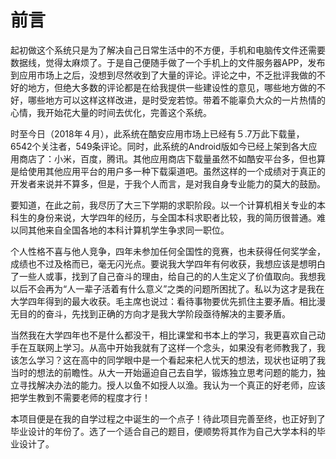 # 前言

起初做这个系统只是为了解决自己日常生活中的不方便，手机和电脑传文件还需要数据线，觉得太麻烦了。于是自己便随手做了一个手机上的文件服务器APP，发布到应用市场上之后，没想到尽然收到了大量的评论。评论之中，不乏批评我做的不好的地方，但绝大多数的评论都是在给我提供一些建设性的意见，哪些地方做的不好，哪些地方可以这样这样改进，是时受宠若惊。带着不能辜负大众的一片热情的心情，我开始花大量的时间去优化，完善这个系统。

时至今日（2018年４月），此系统在酷安应用市场上已经有５.7万此下载量，6542个关注者，549条评论。同时，此系统的Android版如今已经上架到各大应用商店了：小米，百度，腾讯。其他应用商店下载量虽然不如酷安平台多，但也算是给使用其他应用平台的用户多一种下载渠道吧。虽然这样的一个成绩对于真正的开发者来说并不算多，但是，于我个人而言，是对我自身专业能力的莫大的鼓励。

要知道，在此之前，我尽历了大三下学期的求职阶段。以一个计算机相关专业的本科生的身份来说，大学四年的经历，与全国本科求职者比较，我的简历很普通。难以同其他来自全国各地的本科计算机学生争求同一职位。

个人性格不喜与他人竞争，四年未参加任何全国性的竞赛，也未获得任何奖学金，成绩也不过及格而已，毫无闪光点。要说我大学四年有何收获，我想应该是想明白了一些人或事，找到了自己奋斗的理由，给自己的的人生定义了价值取向。我想我以后不会再为“人一辈子活着有什么意义”之类的问题所困扰了。私以为这才是我在大学四年得到的最大收获。毛主席也说过：看待事物要优先抓住主要矛盾。相比漫无目的的奋斗，先找到正确的方向才是我大学阶段亟待解决的主要矛盾。

当然我在大学四年也不是什么都没干，相比课堂和书本上的学习，我更喜欢自己动手在互联网上学习。从高中开始我就有了这样一个念头，如果没有老师教我了，我该怎么学习？这在高中的同学眼中是一个看起来杞人忧天的想法，现状也证明了我当时的想法的前瞻性。从大一开始逼迫自己去自学，锻炼独立思考问题的能力，独立寻找解决办法的能力。授人以鱼不如授人以渔。我认为一个真正的好老师，应该把学生教到不需要老师的程度才行！

本项目便是在我的自学过程之中诞生的一个点子！待此项目完善至终，也正好到了毕业设计的年份了。选了一个适合自己的题目，便顺势将其作为自己大学本科的毕业设计了。